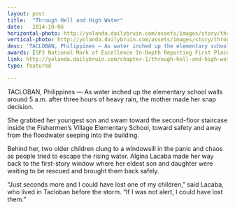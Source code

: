 ```yaml
---
layout: post
title:  "Through Hell and High Water"
date:   2014-10-06 
horizontal-photo: http://yolanda.dailybruin.com/assets/images/story/through-hell-and-high-water-5.jpg
vertical-photo: http://yolanda.dailybruin.com/assets/images/story/through-hell-and-high-water-3.jpg
desc: 'TACLOBAN, Philippines — As water inched up the elementary school walls around 5 a.m. after three hours of heavy rain, the mother made her snap decision.'
awards: [SPJ National Mark of Excellence In-Depth Reporting First Place, California College Media Association Best News Series First Place]
link: http://yolanda.dailybruin.com/chapter-1/through-hell-and-high-water/
type: featured

---
```

TACLOBAN, Philippines — As water inched up the elementary school walls around 5 a.m. after three hours of heavy rain, the mother made her snap decision.

She grabbed her youngest son and swam toward the second-floor staircase inside the Fishermen’s Village Elementary School, toward safety and away from the floodwater seeping into the building.

Behind her, two older children clung to a windowsill in the panic and chaos as people tried to escape the rising water. Algina Lacaba made her way back to the first-story window where her eldest son and daughter were waiting to be rescued and brought them back safely.

“Just seconds more and I could have lost one of my children,” said Lacaba, who lived in Tacloban before the storm. “If I was not alert, I could have lost them.”
